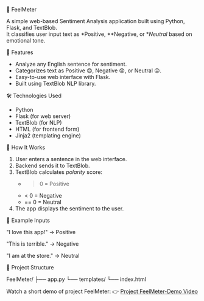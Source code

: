 💬 FeelMeter

A simple web-based Sentiment Analysis application built using Python, Flask, and TextBlob.  
It classifies user input text as *Positive, **Negative, or **Neutral* based on emotional tone.


📌 Features

- Analyze any English sentence for sentiment.
- Categorizes text as Positive 😊, Negative 😞, or Neutral 😐.
- Easy-to-use web interface with Flask.
- Built using TextBlob NLP library.


🛠 Technologies Used

- Python 
- Flask (for web server)
- TextBlob (for NLP)
- HTML (for frontend form)
- Jinja2 (templating engine)

🚀 How It Works

1. User enters a sentence in the web interface.
2. Backend sends it to TextBlob.
3. TextBlob calculates *polarity* score:
   - > 0 = Positive
   - < 0 = Negative
   - == 0 = Neutral
4. The app displays the sentiment to the user.

🧪 Example Inputs

"I love this app!" → Positive

"This is terrible." → Negative

"I am at the store." → Neutral

📁 Project Structure

FeelMeter/
├── app.py
└── templates/
    └── index.html

Watch a short demo of project FeelMeter:
 👉 [Project FeelMeter-Demo Video](https://github.com/FathimaPM12/FeelMeter/blob/main/project%20demo%20video.mp4)
